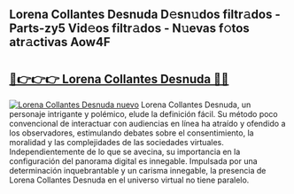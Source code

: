 ## Lorena Collantes Desnuda D𝚎sn𝚞dos filtr𝚊dos - Parts-zy5 Vid𝚎os filtr𝚊dos - N𝚞evas f𝚘tos atr𝚊ctivas Aow4F

# <h2><a href="http://mb041m0.tromn.icu/?c=Lorena+Collantes+Desnuda">🔗👉👉👉 Lorena Collantes Desnuda 🔗🔗</a></h2>

[![Lorena Collantes Desnuda nuevo](https://i.imgur.com/pEAQMta.gif)](http://mb041m0.tromn.icu/?c=Lorena+Collantes+Desnuda)
Lorena Collantes Desnuda, un personaje intrigante y polémico, elude la definición fácil. Su método poco convencional de interactuar con audiencias en línea ha atraído y ofendido a los observadores, estimulando debates sobre el consentimiento, la moralidad y las complejidades de las sociedades virtuales. Independientemente de lo que se avecina, su importancia en la configuración del panorama digital es innegable. Impulsada por una determinación inquebrantable y un carisma innegable, la presencia de Lorena Collantes Desnuda en el universo virtual no tiene paralelo.
